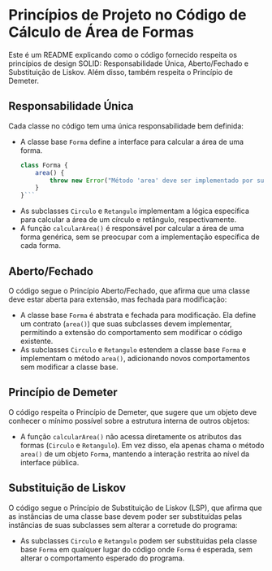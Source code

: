 # Princípios de Projeto no Código de Cálculo de Área de Formas

Este é um README explicando como o código fornecido respeita os princípios de design SOLID: Responsabilidade Única, Aberto/Fechado e Substituição de Liskov. Além disso, também respeita o Princípio de Demeter.

## Responsabilidade Única

Cada classe no código tem uma única responsabilidade bem definida:

- A classe base `Forma` define a interface para calcular a área de uma forma.
    ```javascript
    class Forma {
        area() {
            throw new Error("Método 'area' deve ser implementado por subclasses");
        }
    }```
- As subclasses `Circulo` e `Retangulo` implementam a lógica específica para calcular a área de um círculo e retângulo, respectivamente.
- A função `calcularArea()` é responsável por calcular a área de uma forma genérica, sem se preocupar com a implementação específica de cada forma.

## Aberto/Fechado

O código segue o Princípio Aberto/Fechado, que afirma que uma classe deve estar aberta para extensão, mas fechada para modificação:

- A classe base `Forma` é abstrata e fechada para modificação. Ela define um contrato (`area()`) que suas subclasses devem implementar, permitindo a extensão do comportamento sem modificar o código existente.
- As subclasses `Circulo` e `Retangulo` estendem a classe base `Forma` e implementam o método `area()`, adicionando novos comportamentos sem modificar a classe base.

## Princípio de Demeter

O código respeita o Princípio de Demeter, que sugere que um objeto deve conhecer o mínimo possível sobre a estrutura interna de outros objetos:

- A função `calcularArea()` não acessa diretamente os atributos das formas (`Circulo` e `Retangulo`). Em vez disso, ela apenas chama o método `area()` de um objeto `Forma`, mantendo a interação restrita ao nível da interface pública.

## Substituição de Liskov

O código segue o Princípio de Substituição de Liskov (LSP), que afirma que as instâncias de uma classe base devem poder ser substituídas pelas instâncias de suas subclasses sem alterar a corretude do programa:

- As subclasses `Circulo` e `Retangulo` podem ser substituídas pela classe base `Forma` em qualquer lugar do código onde `Forma` é esperada, sem alterar o comportamento esperado do programa.

